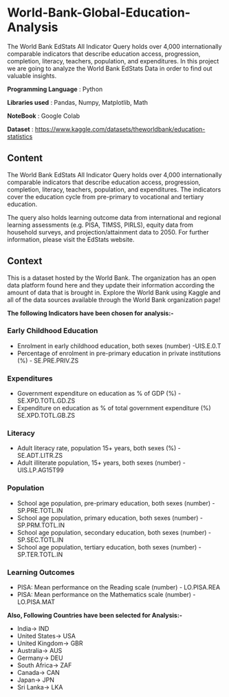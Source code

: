 # World-Bank-Global-Education-Analysis
The World Bank EdStats All Indicator Query holds over 4,000 internationally comparable indicators that describe education access, progression, completion, literacy, teachers, population, and expenditures.
In this project we are going to analyze the World Bank EdStats Data in order to find out valuable insights.

**Programming Language** : Python

**Libraries used** : Pandas, Numpy, Matplotlib, Math

**NoteBook** : Google Colab

**Dataset** : https://www.kaggle.com/datasets/theworldbank/education-statistics

## Content
The World Bank EdStats All Indicator Query holds over 4,000 internationally comparable indicators that describe education access, progression, completion, literacy, teachers, population, and expenditures. The indicators cover the education cycle from pre-primary to vocational and tertiary education.

The query also holds learning outcome data from international and regional learning assessments (e.g. PISA, TIMSS, PIRLS), equity data from household surveys, and projection/attainment data to 2050. For further information, please visit the EdStats website.

## Context
This is a dataset hosted by the World Bank. The organization has an open data platform found here and they update their information according the amount of data that is brought in. Explore the World Bank using Kaggle and all of the data sources available through the World Bank organization page!

**The following Indicators have been chosen for analysis:-**

### Early Childhood Education

* Enrolment in early childhood education, both sexes (number) -UIS.E.0.T
* Percentage of enrolment in pre-primary education in private institutions (%) - SE.PRE.PRIV.ZS

### Expenditures

* Government expenditure on education as % of GDP (%) - SE.XPD.TOTL.GD.ZS
* Expenditure on education as % of total government expenditure (%) SE.XPD.TOTL.GB.ZS

### Literacy

* Adult literacy rate, population 15+ years, both sexes (%) - SE.ADT.LITR.ZS
* Adult illiterate population, 15+ years, both sexes (number) - UIS.LP.AG15T99

### Population

* School age population, pre-primary education, both sexes (number) - SP.PRE.TOTL.IN
* School age population, primary education, both sexes (number) - SP.PRM.TOTL.IN
* School age population, secondary education, both sexes (number) - SP.SEC.TOTL.IN
* School age population, tertiary education, both sexes (number) - SP.TER.TOTL.IN

### Learning Outcomes

* PISA: Mean performance on the Reading scale (number) - LO.PISA.REA
* PISA: Mean performance on the Mathematics scale (number) - LO.PISA.MAT

**Also, Following Countries have been selected for Analysis:-**
* India-> IND
* United States-> USA
* United Kingdom-> GBR
* Australia-> AUS
* Germany-> DEU
* South Africa-> ZAF
* Canada-> CAN
* Japan-> JPN
* Sri Lanka-> LKA
